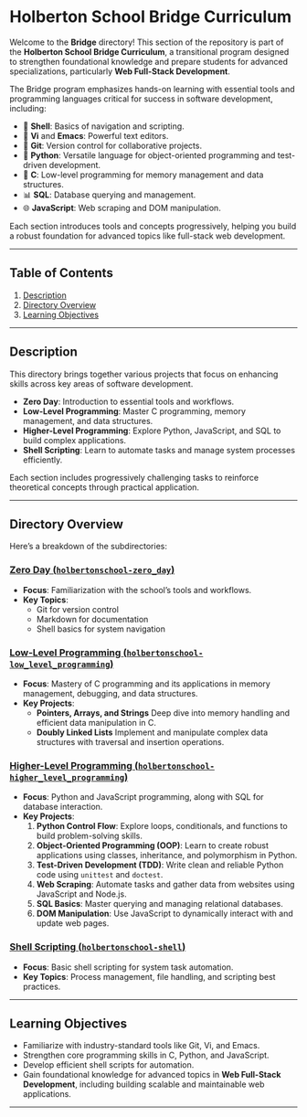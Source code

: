 # Holberton School Bridge Curriculum  

Welcome to the **Bridge** directory! This section of the repository is part of the **Holberton School Bridge Curriculum**, a transitional program designed to strengthen foundational knowledge and prepare students for advanced specializations, particularly **Web Full-Stack Development**.  

The Bridge program emphasizes hands-on learning with essential tools and programming languages critical for success in software development, including:  
- 🐚 **Shell**: Basics of navigation and scripting.  
- 📝 **Vi** and **Emacs**: Powerful text editors.  
- 🌿 **Git**: Version control for collaborative projects.  
- 🐍 **Python**: Versatile language for object-oriented programming and test-driven development.  
- 🔧 **C**: Low-level programming for memory management and data structures.  
- 📊 **SQL**: Database querying and management.  
- 🌐 **JavaScript**: Web scraping and DOM manipulation.  

Each section introduces tools and concepts progressively, helping you build a robust foundation for advanced topics like full-stack web development.  

---

## Table of Contents  

1. [Description](#description)  
2. [Directory Overview](#directory-overview)  
3. [Learning Objectives](#learning-objectives)  

---

## Description  

This directory brings together various projects that focus on enhancing skills across key areas of software development.

- **Zero Day**: Introduction to essential tools and workflows.  
- **Low-Level Programming**: Master C programming, memory management, and data structures.  
- **Higher-Level Programming**: Explore Python, JavaScript, and SQL to build complex applications.  
- **Shell Scripting**: Learn to automate tasks and manage system processes efficiently.  

Each section includes progressively challenging tasks to reinforce theoretical concepts through practical application.  

---

## Directory Overview  

Here’s a breakdown of the subdirectories:

### [Zero Day (`holbertonschool-zero_day`)](./holbertonschool-zero_day)  

- **Focus**: Familiarization with the school’s tools and workflows.  
- **Key Topics**:  
  - Git for version control  
  - Markdown for documentation  
  - Shell basics for system navigation  

### [Low-Level Programming (`holbertonschool-low_level_programming`)](./holbertonschool-low_level_programming)  

- **Focus**: Mastery of C programming and its applications in memory management, debugging, and data structures. 
- **Key Projects**:  
  - **Pointers, Arrays, and Strings** Deep dive into memory handling and efficient data manipulation in C.
  - **Doubly Linked Lists** Implement and manipulate complex data structures with traversal and insertion operations.

### [Higher-Level Programming (`holbertonschool-higher_level_programming`)](./holbertonschool-higher_level_programming)  

- **Focus**: Python and JavaScript programming, along with SQL for database interaction.  
- **Key Projects**:  
  1. **Python Control Flow**: Explore loops, conditionals, and functions to build problem-solving skills.  
  2. **Object-Oriented Programming (OOP)**: Learn to create robust applications using classes, inheritance, and polymorphism in Python.  
  3. **Test-Driven Development (TDD)**: Write clean and reliable Python code using `unittest` and `doctest`.  
  4. **Web Scraping**: Automate tasks and gather data from websites using JavaScript and Node.js.  
  5. **SQL Basics**: Master querying and managing relational databases.  
  6. **DOM Manipulation**: Use JavaScript to dynamically interact with and update web pages.  

### [Shell Scripting (`holbertonschool-shell`)](./holbertonschool-shell)  

- **Focus**:  Basic shell scripting for system task automation. 
- **Key Topics**: Process management, file handling, and scripting best practices. 

---

## Learning Objectives  

- Familiarize with industry-standard tools like Git, Vi, and Emacs.  
- Strengthen core programming skills in C, Python, and JavaScript.  
- Develop efficient shell scripts for automation.  
- Gain foundational knowledge for advanced topics in **Web Full-Stack Development**, including building scalable and maintainable web applications.  

---
